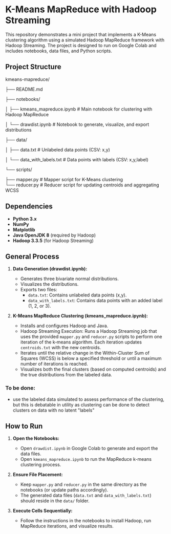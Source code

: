 # K-Means MapReduce with Hadoop Streaming

This repository demonstrates a mini project that implements a K-Means clustering algorithm using a simulated Hadoop MapReduce framework with Hadoop Streaming. The project is designed to run on Google Colab and includes notebooks, data files, and Python scripts.

## Project Structure
kmeans-mapreduce/

├── README.md

├── notebooks/

│   ├── kmeans_mapreduce.ipynb    # Main notebook for clustering with Hadoop MapReduce

│   └── drawdist.ipynb            # Notebook to generate, visualize, and export distributions

├── data/

│   ├── data.txt                  # Unlabeled data points (CSV: x,y)

│   └── data_with_labels.txt      # Data points with labels (CSV: x,y,label)

└── scripts/

├── mapper.py                 # Mapper script for K-Means clustering    
└── reducer.py                # Reducer script for updating centroids and aggregating WCSS

## Dependencies

- **Python 3.x**
- **NumPy**
- **Matplotlib**
- **Java OpenJDK 8** (required by Hadoop)
- **Hadoop 3.3.5** (for Hadoop Streaming)

## General Process

1. **Data Generation (drawdist.ipynb):**
   - Generates three bivariate normal distributions.
   - Visualizes the distributions.
   - Exports two files:
     - `data.txt`: Contains unlabeled data points (x,y).
     - `data_with_labels.txt`: Contains data points with an added label (1, 2, or 3).

2. **K-Means MapReduce Clustering (kmeans_mapreduce.ipynb):**
   - Installs and configures Hadoop and Java.
   - Hadoop Streaming Execution: Runs a Hadoop Streaming job that uses the provided `mapper.py` and `reducer.py` scripts to perform one iteration of the k‑means algorithm. Each iteration updates `centroids.txt` with the new centroids.
   - Iterates until the relative change in the Within-Cluster Sum of Squares (WCSS) is below a specified threshold or until a maximum number of iterations is reached.
   - Visualizes both the final clusters (based on computed centroids) and the true distributions from the labeled data.

### To be done:
- use the labeled data simulated to assess performance of the clustering, but this is debatable in utility as clustering can be done to detect clusters on data with no latent "labels"

## How to Run

1. **Open the Notebooks:**
   - Open `drawdist.ipynb` in Google Colab to generate and export the data files.
   - Open `kmeans_mapreduce.ipynb` to run the MapReduce k-means clustering process.

2. **Ensure File Placement:**
   - Keep `mapper.py` and `reducer.py` in the same directory as the notebooks (or update paths accordingly).
   - The generated data files (`data.txt` and `data_with_labels.txt`) should reside in the `data/` folder.

3. **Execute Cells Sequentially:**
   - Follow the instructions in the notebooks to install Hadoop, run MapReduce iterations, and visualize results.
  
